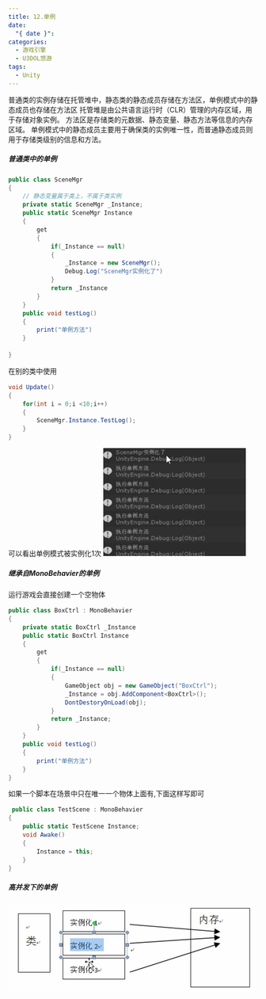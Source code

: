 ```yaml
---
title: 12.单例
date:
  "{ date }": 
categories:
  - 游戏引擎
  - U3DOL悠游
tags:
  - Unity
---
```


普通类的实例存储在托管堆中，静态类的静态成员存储在方法区，单例模式中的静态成员也存储在方法区
托管堆是由公共语言运行时（CLR）管理的内存区域，用于存储对象实例。
方法区是存储类的元数据、静态变量、静态方法等信息的内存区域。
单例模式中的静态成员主要用于确保类的实例唯一性，而普通静态成员则用于存储类级别的信息和方法。
##### 普通类中的单例
```C#
public class SceneMgr
{
	// 静态变量属于类上，不属于类实例
	private static SceneMgr _Instance;
	public static SceneMgr Instance
	{
		get
		{
			if(_Instance == null)
			{
				_Instance = new SceneMgr();
				Debug.Log("SceneMgr实例化了")
			}
			return _Instance
		}
	}
	public void testLog()
	{
		print("单例方法")
	}

}
```
在别的类中使用
```C#
void Update()
{
	for(int i = 0;i <10;i++)
	{
		SceneMgr.Instance.TestLog();
	}	
}

```
可以看出单例模式被实例化1次
![](../../../img/beishang20250120230931623.png)
##### 继承自MonoBehavier的单例
运行游戏会直接创建一个空物体
```C#
public class BoxCtrl : MonoBehavier
{
	private static BoxCtrl _Instance
	public static BoxCtrl Instance
	{
		get
		{
			if(_Instance == null)
			{
				GameObject obj = new GameObject("BoxCtrl");
				_Instance = obj.AddComponent<BoxCtrl>();
				DontDestoryOnLoad(obj);
			}
			return _Instance;
		}
	}
	public void testLog()
	{
		print("单例方法")
	}
}
```
如果一个脚本在场景中只在唯一一个物体上面有,下面这样写即可
```C#
 public class TestScene : MonoBehavier
{
	public static TestScene Instance;
	void Awake()
	{
		Instance = this;
	}
}
```

##### 高并发下的单例
![](../../../img/beishang20250120230034737.png)